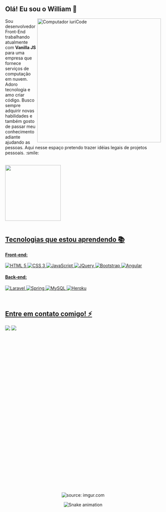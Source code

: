 ## Olá! Eu sou o William 👋

<img src="https://raw.githubusercontent.com/MicaelliMedeiros/micaellimedeiros/master/image/computer-illustration.png" min-width="400px" max-width="400px" width="400px" align="right" alt="Computador iuriCode">

<p align="left"> 
  Sou desenvolvedor Front-End trabalhando atualmente com <strong>Vanilla JS</strong> para uma empresa que fornece serviços de computação em nuvem. Adoro tecnologia e amo criar código. Busco sempre adquirir novas habilidades e também gosto de passar meu conhecimento adiante ajudando as pessoas. Aqui nesse espaço pretendo trazer idéias legais de projetos pessoais. :smile:
</p>

<br>

<div align="left">
  <a href="https://github.com/williamalonso">
  <img height="180em" src="https://github-readme-stats.vercel.app/api/top-langs/?username=williamalonso&layout=compact&langs_count=7&theme=tokyonight"/>
</div>

<br>

 ## Tecnologias que estou aprendendo :books:
 
 #### Front-end:

![HTML 5](https://img.shields.io/badge/HTML5-E34F26?style=for-the-badge&logo=html5&logoColor=white)
![CSS 3](https://img.shields.io/badge/CSS3-1572B6?style=for-the-badge&logo=css3&logoColor=white)
![JavaScript](https://img.shields.io/badge/JavaScript-F7DF1E?style=for-the-badge&logo=javascript&logoColor=black)
![JQuery](https://img.shields.io/badge/jQuery-0769AD?style=for-the-badge&logo=jquery&logoColor=white)
![Bootstrap](https://img.shields.io/badge/Bootstrap-563D7C?style=for-the-badge&logo=bootstrap&logoColor=white)
![Angular](https://img.shields.io/badge/Angular-DD0031?style=for-the-badge&logo=angular&logoColor=white)

#### Back-end:

![Laravel](https://img.shields.io/badge/Laravel-FF2D20?style=for-the-badge&logo=laravel&logoColor=white)
![Spring](https://img.shields.io/badge/Spring-6DB33F?style=for-the-badge&logo=spring&logoColor=white)
![MySQL](https://img.shields.io/badge/MySQL-00000F?style=for-the-badge&logo=mysql&logoColor=white)
![Heroku](https://img.shields.io/badge/Heroku-430098?style=for-the-badge&logo=heroku&logoColor=white)

<br>
  
## Entre em contato comigo! :zap:
  
<div>
  <a href = "mailto:william.al.alonso@gmail.com"><img src="https://img.shields.io/badge/Gmail-D14836?style=for-the-badge&logo=gmail&logoColor=white" target="_blank"></a>
  <a href="https://www.linkedin.com/in/william-afonso-8a879b215/" target="_blank"><img src="https://img.shields.io/badge/-LinkedIn-%230077B5?style=for-the-badge&logo=linkedin&logoColor=white" target="_blank"></a> 
</div> 

<br>
<br>
  
<div align="center">
   <img height="500em" <a href="https://imgur.com/A6uiN0R"><img src="https://i.imgur.com/A6uiN0R.gif" title="source: imgur.com" /></a>
</div>

<div align="center">

  ![Snake animation](https://github.com/williamalonso/williamalonso/blob/output/github-contribution-grid-snake.svg)
  
</div>


